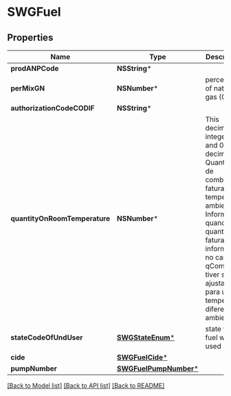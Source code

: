 # SWGFuel

## Properties
Name | Type | Description | Notes
------------ | ------------- | ------------- | -------------
**prodANPCode** | **NSString*** |  | 
**perMixGN** | **NSNumber*** | percentage of natural gas (GLP) | [optional] 
**authorizationCodeCODIF** | **NSString*** |  | [optional] 
**quantityOnRoomTemperature** | **NSNumber*** | This decimal 12 integers and 0 to 4 decimals Quantidade de combustível faturada à temperatura ambiente. Informar quando a quantidade faturada informada no campo qCom (I10) tiver sido ajustada para uma temperatura diferente da ambiente.  | [optional] 
**stateCodeOfUndUser** | [**SWGStateEnum***](SWGStateEnum.md) | state where fuel was used | 
**cide** | [**SWGFuelCide***](SWGFuelCide.md) |  | [optional] 
**pumpNumber** | [**SWGFuelPumpNumber***](SWGFuelPumpNumber.md) |  | [optional] 

[[Back to Model list]](../README.md#documentation-for-models) [[Back to API list]](../README.md#documentation-for-api-endpoints) [[Back to README]](../README.md)


